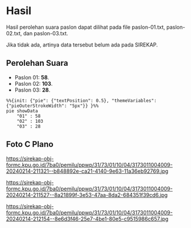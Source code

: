 # Hasil

Hasil perolehan suara paslon dapat dilihat pada file paslon-01.txt, paslon-02.txt, dan paslon-03.txt.

Jika tidak ada, artinya data tersebut belum ada pada SIREKAP.

## Perolehan Suara

 * Paslon 01: **58**.
 * Paslon 02: **103**.
 * Paslon 03: **28**.

```mermaid
%%{init: {"pie": {"textPosition": 0.5}, "themeVariables": {"pieOuterStrokeWidth": "5px"}} }%%
pie showData
    "01" : 58
    "02" : 103
    "03" : 28
```
## Foto C Plano

https://sirekap-obj-formc.kpu.go.id/7ba0/pemilu/ppwp/31/73/01/10/04/3173011004009-20240214-211321--b848892e-ca21-4140-9e63-11a36eb92769.jpg

https://sirekap-obj-formc.kpu.go.id/7ba0/pemilu/ppwp/31/73/01/10/04/3173011004009-20240214-211527--8a21899f-3e53-47aa-8da2-684351f39cd6.jpg

https://sirekap-obj-formc.kpu.go.id/7ba0/pemilu/ppwp/31/73/01/10/04/3173011004009-20240214-212154--8e6d3f46-25e7-4be1-80e5-c9515986c657.jpg
